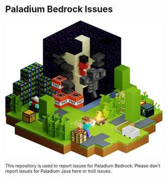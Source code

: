 # Paladium Bedrock Issues

<img src="Images/Banner.png" title="Paladium Art. Copyright Paladium" alt="Image" width="500"/>

This repository is used to report issues for Paladium Bedrock.
Please don't report issues for Paladium Java here or troll issues.